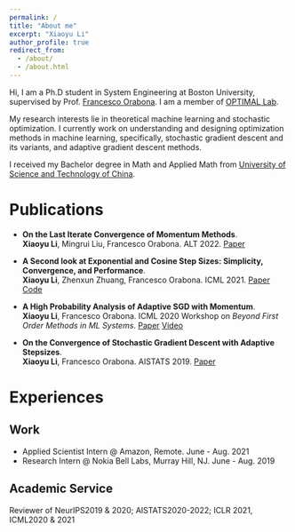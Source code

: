 ```yaml
---
permalink: /
title: "About me"
excerpt: "Xiaoyu Li"
author_profile: true
redirect_from: 
  - /about/
  - /about.html
---
```


Hi, I am a Ph.D student in System Engineering at Boston University, supervised by Prof. [Francesco Orabona](http://francesco.orabona.com). I am a member of [OPTIMAL Lab](https://sites.google.com/view/optimal-lab/home). 

My research interests lie in theoretical machine learning and stochastic optimization. I currently work on understanding and designing optimization methods in machine learning, specifically, stochastic gradient descent and its variants, and adaptive gradient descent methods.   

I received my Bachelor degree in Math and Applied Math from [University of Science and Technology of China](http://en.ustc.edu.cn).  


<!-- Preprints
======
- <b>On the Last Iterate Convergence of Momentum Methods</b>.       
 <b>Xiaoyu Li</b>, Mingrui Liu, Francesco Orabona. arXiv preprints Feb. 2021. [Paper](https://arxiv.org/abs/2102.07002) 
  -->
 Publications
======
- <b>On the Last Iterate Convergence of Momentum Methods</b>.       
 <b>Xiaoyu Li</b>, Mingrui Liu, Francesco Orabona. ALT 2022. [Paper](https://arxiv.org/abs/2102.07002) 

- <b>A Second look at Exponential and Cosine Step Sizes: Simplicity, Convergence, and Performance</b>.       
 <b>Xiaoyu Li</b>, Zhenxun Zhuang, Francesco Orabona. ICML 2021. [Paper](https://arxiv.org/abs/2002.05273) [Code](https://github.com/zhenxun-zhuang/SGD-Exponential-Stepsize)

-  <b>A High Probability Analysis of Adaptive SGD with Momentum</b>.                               
 <b>Xiaoyu Li</b>, Francesco Orabona. ICML 2020 Workshop on <i>Beyond First Order Methods in ML Systems</i>. [Paper](https://arxiv.org/abs/2007.14294) [Video](https://drive.google.com/file/d/1NlRfBisiuAcHjjEebiufpAyJUqE_kZTb/view)

- <b>On the Convergence of Stochastic Gradient Descent with Adaptive Stepsizes</b>.                               
 <b>Xiaoyu Li</b>, Francesco Orabona. AISTATS 2019. [Paper](http://proceedings.mlr.press/v89/li19c)

Experiences
======

Work
---- 
- Applied Scientist Intern @ Amazon, Remote.                             June - Aug. 2021
- Research Intern @ Nokia Bell Labs, Murray Hill, NJ.                    June - Aug. 2019  

Academic Service 
----
Reviewer of NeurIPS2019 & 2020; AISTATS2020-2022;  ICLR 2021, ICML2020 & 2021



